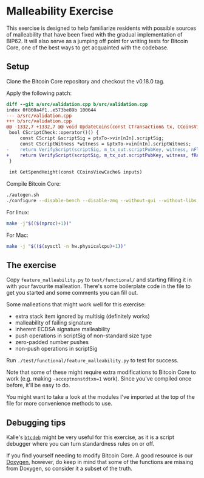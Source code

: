 Malleability Exercise
=====================

This exercise is designed to help familiarize residents with possible sources of
malleability that have been fixed with the gradual implementation of BIP62. It
will also serve as a jumping off point for writing tests for Bitcoin Core, one
of the best ways to get acquainted with the codebase.

Setup
-----

Clone the Bitcoin Core repository and checkout the v0.18.0 tag.

Apply the following patch:

```diff
diff --git a/src/validation.cpp b/src/validation.cpp
index 0f860a4f1..e573be89b 100644
--- a/src/validation.cpp
+++ b/src/validation.cpp
@@ -1332,7 +1332,7 @@ void UpdateCoins(const CTransaction& tx, CCoinsViewCache& inputs, int nHeight)
 bool CScriptCheck::operator()() {
     const CScript &scriptSig = ptxTo->vin[nIn].scriptSig;
     const CScriptWitness *witness = &ptxTo->vin[nIn].scriptWitness;
-    return VerifyScript(scriptSig, m_tx_out.scriptPubKey, witness, nFlags, CachingTransactionSignatureChecker(ptxTo, nIn, m_tx_out.nValue, cacheStore, *txdata), &error);
+    return VerifyScript(scriptSig, m_tx_out.scriptPubKey, witness, fRequireStandard ? nFlags : nFlags & ~STANDARD_SCRIPT_VERIFY_FLAGS, CachingTransactionSignatureChecker(ptxTo, nIn, m_tx_out.nValue, cacheStore, *txdata), &error);
 }
 
 int GetSpendHeight(const CCoinsViewCache& inputs)
```

Compile Bitcoin Core:
```sh
./autogen.sh
./configure --disable-bench --disable-zmq --without-gui --without-libs --without-miniupnpc
```
For linux:
```sh
make -j"$(($(nproc)+1))"
```

For Mac:
```sh
make -j "$(($(sysctl -n hw.physicalcpu)+1))"
```

The exercise
------------

Copy `feature_malleability.py` to `test/functional/` and starting filling it in
with your favourite malleation. There's some boilerplate code in the file to get
you started and some comments you can fill out.

Some malleations that might work well for this exercise:

- extra stack item ignored by multisig (definitely works)
- malleability of failing signature
- inherent ECDSA signature malleability
- push operations in scriptSig of non-standard size type
- zero-padded number pushes
- non-push operations in scriptSig

Run `./test/functional/feature_malleability.py` to test for success.

Note that some of these might require extra modifications to Bitcoin Core to
work (e.g. making `-acceptnonstdtxn=1` work). Since you've compiled once before,
it'll be easy to do.

You might want to take a look at the modules I've imported at the top of the
file for more convenience methods to use.

Debugging tips
--------------

Kalle's [`btcdeb`](https://github.com/kallewoof/btcdeb) might be very useful for
this exercise, as it is a script debugger where you can turn standardness rules
on or off.

If you find yourself needing to modify Bitcoin Core. A good resource is our
[Doxygen](https://dev.visucore.com/bitcoin/doxygen/index.html), however, do keep
in mind that some of the functions are missing from Doxygen, so consider it a
subset of the truth.
